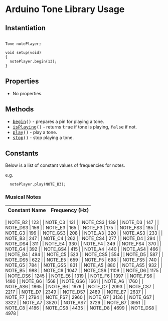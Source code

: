 # Arduino Tone Library Usage #



## Instantiation ##

```

Tone notePlayer;

void setup(void)
{
  notePlayer.begin(13);
}

```


## Properties ##
  * No properties.

## Methods ##
  * <tt><a href='CommandBegin.md'>begin</a>()</tt> - prepares a pin for playing a tone.
  * <tt><a href='CommandIsPlaying.md'>isPlaying</a>()</tt> - returns <tt>true</tt> if tone is playing, <tt>false</tt> if not.
  * <tt><a href='CommandPlay.md'>play</a>()</tt> - play a tone.
  * <tt><a href='CommandStop.md'>stop</a>()</tt> - stop playing a tone.

## Constants ##

Below is a list of constant values of frequencies for notes.

e.g.

```
  notePlayer.play(NOTE_B3);
```

### Musical Notes ###
| **Constant Name** | **Frequency (Hz)** |
|:------------------|:-------------------|
<a href='Hidden comment: 
|| NOTE_B0  || 31 ||
|| NOTE_C1  || 33 ||
|| NOTE_CS1 || 35 ||
|| NOTE_D1  || 37 ||
|| NOTE_DS1 || 39 ||
|| NOTE_E1  || 41 ||
|| NOTE_F1  || 44 ||
|| NOTE_FS1 || 46 ||
|| NOTE_G1  || 49 ||
|| NOTE_GS1 || 52 ||
|| NOTE_A1  || 55 ||
|| NOTE_AS1 || 58 ||
|| NOTE_B1  || 62 ||
|| NOTE_C2  || 65 ||
|| NOTE_CS2 || 69 ||
|| NOTE_D2  || 73 ||
|| NOTE_DS2 || 78 ||
|| NOTE_E2  || 82 ||
|| NOTE_F2  || 87 ||
|| NOTE_FS2 || 93 ||
|| NOTE_G2  || 98 ||
|| NOTE_GS2 || 104 ||
|| NOTE_A2  || 110 ||
|| NOTE_AS2 || 117 ||
'></a>
| NOTE\_B2  | 123 |
| NOTE\_C3  | 131 |
| NOTE\_CS3 | 139 |
| NOTE\_D3  | 147 |
| NOTE\_DS3 | 156 |
| NOTE\_E3  | 165 |
| NOTE\_F3  | 175 |
| NOTE\_FS3 | 185 |
| NOTE\_G3  | 196 |
| NOTE\_GS3 | 208 |
| NOTE\_A3  | 220 |
| NOTE\_AS3 | 233 |
| NOTE\_B3  | 247 |
| NOTE\_C4  | 262 |
| NOTE\_CS4 | 277 |
| NOTE\_D4  | 294 |
| NOTE\_DS4 | 311 |
| NOTE\_E4  | 330 |
| NOTE\_F4  | 349 |
| NOTE\_FS4 | 370 |
| NOTE\_G4  | 392 |
| NOTE\_GS4 | 415 |
| NOTE\_A4  | 440 |
| NOTE\_AS4 | 466 |
| NOTE\_B4  | 494 |
| NOTE\_C5  | 523 |
| NOTE\_CS5 | 554 |
| NOTE\_D5  | 587 |
| NOTE\_DS5 | 622 |
| NOTE\_E5  | 659 |
| NOTE\_F5  | 698 |
| NOTE\_FS5 | 740 |
| NOTE\_G5  | 784 |
| NOTE\_GS5 | 831 |
| NOTE\_A5  | 880 |
| NOTE\_AS5 | 932 |
| NOTE\_B5  | 988 |
| NOTE\_C6  | 1047 |
| NOTE\_CS6 | 1109 |
| NOTE\_D6  | 1175 |
| NOTE\_DS6 | 1245 |
| NOTE\_E6  | 1319 |
| NOTE\_F6  | 1397 |
| NOTE\_FS6 | 1480 |
| NOTE\_G6  | 1568 |
| NOTE\_GS6 | 1661 |
| NOTE\_A6  | 1760 |
| NOTE\_AS6 | 1865 |
| NOTE\_B6  | 1976 |
| NOTE\_C7  | 2093 |
| NOTE\_CS7 | 2217 |
| NOTE\_D7  | 2349 |
| NOTE\_DS7 | 2489 |
| NOTE\_E7  | 2637 |
| NOTE\_F7  | 2794 |
| NOTE\_FS7 | 2960 |
| NOTE\_G7  | 3136 |
| NOTE\_GS7 | 3322 |
| NOTE\_A7  | 3520 |
| NOTE\_AS7 | 3729 |
| NOTE\_B7  | 3951 |
| NOTE\_C8  | 4186 |
| NOTE\_CS8 | 4435 |
| NOTE\_D8  | 4699 |
| NOTE\_DS8 | 4978 |